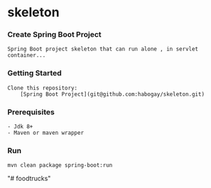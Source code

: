 # skeleton

### Create Spring Boot Project
	Spring Boot project skeleton that can run alone , in servlet container...

### Getting Started
    Clone this repository: 
        [Spring Boot Project](git@github.com:habogay/skeleton.git)

### Prerequisites
    - Jdk 8+
    - Maven or maven wrapper

### Run
    mvn clean package spring-boot:run
"# foodtrucks" 
